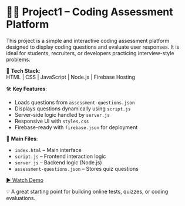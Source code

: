# 🧑‍💻 Project1 – Coding Assessment Platform

This project is a simple and interactive coding assessment platform designed to display coding questions and evaluate user responses. It is ideal for students, recruiters, or developers practicing interview-style problems.

🚀 **Tech Stack**:  
HTML | CSS | JavaScript | Node.js | Firebase Hosting

🛠️ **Key Features**:
- Loads questions from `assessment-questions.json`
- Displays questions dynamically using `script.js`
- Server-side logic handled by `server.js`
- Responsive UI with `styles.css`
- Firebase-ready with `firebase.json` for deployment

📁 **Main Files**:
- `index.html` – Main interface
- `script.js` – Frontend interaction logic
- `server.js` – Backend logic (Node.js)
- `assessment-questions.json` – Stores quiz questions

[▶️ Watch Demo](https://youtu.be/tF9HJ_LeZd8)

💡 A great starting point for building online tests, quizzes, or coding evaluations.
